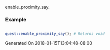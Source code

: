 enable_proximity_say.
### Example

```perl

quest::enable_proximity_say(); # Returns void
```


Generated On 2018-01-15T13:04:48-08:00